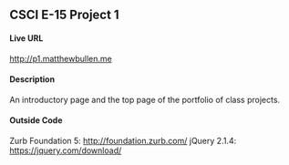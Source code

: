 ## CSCI E-15 Project 1

#### Live URL

http://p1.matthewbullen.me

#### Description

An introductory page and the top page of the portfolio of class projects.

#### Outside Code

Zurb Foundation 5: http://foundation.zurb.com/
jQuery 2.1.4: https://jquery.com/download/
